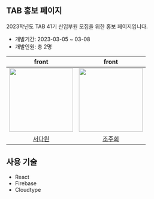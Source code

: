## TAB 홍보 페이지

2023학년도 TAB 41기 신입부원 모집을 위한 홍보 페이지입니다.
- 개발기간: 2023-03-05 ~ 03-08
- 개발인원: 총 2명

|front|front|
|:---:|:---:|
|<img src="https://github.com/Dawon00.png" width="170">|<img src="https://github.com/juhui88.png" width="170">|
|[서다원](https://github.com/Dawon00)|[조주희](https://github.com/juhui88)|

## 사용 기술
- React
- Firebase
- Cloudtype
